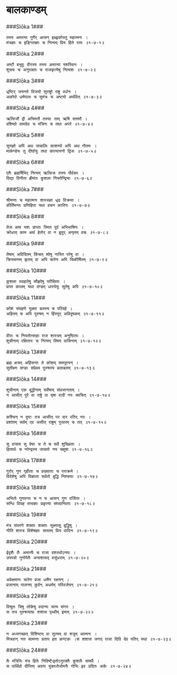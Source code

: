 बालकाण्डम्
===============================


###Slōka 1###


    तस्य अमात्या गुणैर् आसन् इक्ष्ह्वकोस्तु महात्मनः ।
    मंत्रज्ञाः च इङ्गितज्ञाः च नित्यम् प्रिय हिते रताः ॥१-७-१॥


###Slōka 2###


    अष्टौ बभूवुः वीरस्य तस्य अमात्या यशस्विनः ।
    शुचयः च अनुरक्ताः च राजकृत्येषु नित्यशः ॥१-७-२॥


###Slōka 3###


    धृष्टिर् जयन्तो विजयो सुराष्ट्रो राष्ट्र वर्धनः ।
    अकोपो धर्मपालः च सुमंत्रः च अष्टमो अर्थवित् ॥१-७-३॥


###Slōka 4###


    ऋत्विजौ द्वौ अभिमतौ तस्याः ताम् ऋषि सत्तमौ ।
    वशिष्ठो वामदेवः च मंत्रिणः च तथा अपरे ॥१-७-४॥


###Slōka 5###


    सुयज्ञो अपि अथ जाबालिः काशय्पो अपि अथ गौतमः ।
    मार्कण्डेयः तु दीर्घायुः तथा कात्यायनो द्विजः ॥१-७-५॥


###Slōka 6###


    एतैः ब्रह्मर्षिभिर् नित्यम् ऋत्विजः तस्य पौर्वकाः ।
    विद्या विनीता ह्रीमंतः कुशला नियतेन्द्रियाः ॥१-७-६॥


###Slōka 7###


    श्रीमन्तः च महात्मनः शास्त्रज्ञा धृढ विक्रमाः ।
    कीर्तिमन्तः प्रणिहिता यथा वचन कारिणः ॥१-७-७॥


###Slōka 8###


    तेजः क्षमा यशः प्राप्ताः स्मित पूर्व अभिभाषिणः ।
    क्रोधात् काम अर्थ हेतोर् वा न ब्रूयुर् अनृतम् वचः ॥१-७-८॥


###Slōka 9###


    तेषाम् अविदितम् किंचत् श्वेषु नास्ति परेषु वा ।
    क्रियमाणम् कृतम् वा अपि चारेण अपि चिकीर्षितम् ॥१-७-९॥


###Slōka 10###


    कुशला व्य्वहारेषु सौहृदेषु परीक्षिताः ।
    प्राप्त कालम् यथा दण्डम् धारयेयुः सुतेषु अपि ॥१-७-१०॥


###Slōka 11###


    कोश संग्रहणे युक्ता बलस्य च परिग्रहे ।
    अहितम् च अपि पुरुषम् न हिंस्युर् अविदूषकम् ॥१-७-११॥


###Slōka 12###


    वीराः च नियतोत्साहा राज शास्त्रम् अनुष्ठिताः ।
    शुचीनाम् रक्षितारः च नित्यम् विषय वासिनाम् ॥१-७-१२॥


###Slōka 13###


    ब्रह्म क्षत्रम् अहिंसन्तः ते कोशम् समपूरयन् ।
    सुतीक्ष्ण दण्डाः संप्रेक्ष्य पुरुषस्य बलाबलम् ॥१-७-१३॥


###Slōka 14###


    शुचीनाम् एक बुद्धीनाम् सर्वेषाम् संप्रजानताम् ।
    न आसीत् पुरे वा राष्ट्रे वा मृषा वादी नरः क्वचित् ॥१-७-१४॥


###Slōka 15###


    कश्चिन् न दुष्टः तत्र आसीत् पर दार रतिर् नरः ।
    प्रशांतम् सर्वम् एव असीत् राष्ट्रम् पुरवरम् च तत् ॥१-७-१५॥


###Slōka 16###


    सु वासस सु वेषाः च ते च सर्वे शुचिव्रताः ।
    हितार्थः च नरेन्द्रस्य जाग्रतो नय चक्षुषा ॥१-७-१६॥


###Slōka 17###


    गुरोर् गुण गृहीताः च प्रख्याताः च पराक्रमे ।
    विदेशेषु अपि विज्ञाता सर्वतो बुद्धि निश्चयाः ॥१-७-१७॥


###Slōka 18###


    अभितो गुणवन्तः च न च आसन् गुण वर्जिताः ।
    सन्धि विग्रह तत्वज्ञाः प्रकृत्या संपदान्विताः ॥१-७-१८॥


###Slōka 19###


    मंत्र संवरणे शक्ताः शक्ताः सूक्ष्मासु बुद्धिषु ।
    नीति शास्त्र विशेषज्ञाः सततम् प्रिय वादिनः ॥१-७-१९॥


###Slōka 20###


    ईदृशैः तैः अमात्यैः च राजा दशरथोऽनघः ।
    उपपन्नो गुणोपेतैः अन्वशासद् वसुंधराम् ॥१-७-२०॥


###Slōka 21###


    अवेक्षमाणः चारेण प्रजा धर्मेण रक्षयन् ।
    प्रजानाम् पालनम् कुर्वन् अधर्मम् परिवर्जयन् ॥१-७-२१॥


###Slōka 22###


    विश्रुतः त्रिषु लोकेषु वदान्यः सत्य संगरः ।
    स तत्र पुरुषव्याघ्रः शशास पृथ्वीम् इमाम् ॥१-७-२२॥


###Slōka 23###


    न अध्यगच्छत् विशिष्टम् वा तुल्यम् वा शत्रुम् आत्मनः ।
    मित्रवान् नत सामन्तः प्रताप हत कण्टकः ।स शशास जगत् राजा दिवि देव पतिर् यथा ॥१-७-२३॥


###Slōka 24###


    तैः मंत्रिभिः मंत्र हितेः निविष्टैःवृतोऽनुरक्तैः कुशलैः समर्थैः ।
    स पार्थिवो दीप्तिम् अवाप युक्तःतेजोमयैः गोभिः इव उदितः अर्कः ॥१-७-२४॥


